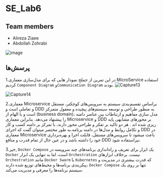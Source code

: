 # SE_Lab6
## Team members
* Alireza Ziaee
* Abdollah Zohrabi

![image](https://github.com/Abz81/SE_Lab6/assets/45371919/1a77169f-a74f-406a-9cec-503629f87fbf)


## پرسش‌ها
1.در این تمرین از جملخ نمودار هایی که برای مدل‌سازی معماری MicroService استفاده کردیم `Component Diagram` و`Communication Diagram` بودند.
![Capture13](https://github.com/Abz81/SE_Lab6/assets/101315890/6631e216-d65c-42e6-a7d9-eacc26203dd8)

![Capture14](https://github.com/Abz81/SE_Lab6/assets/101315890/6ef8a2b5-9d12-44e0-9526-bbbeb1cf9ae5)



2.معماری Microservice براساس تقسیم‌بندی سیستم به سرویس‌های کوچکتر، مستقل و تعاملی است و DDD به منظور طراحی و توسعه سیستم‌های پیچیده و معقول متمرکز است و با الهام از (business domain)، مدل سازی مفاهیم و ارتباطات بین عناصر دامنه را پیشنهاد می‌دهد. بنابراین معماری Microservice و DDD بر محور‌های مشابهی پایه ریزی شده اند . هر دو تاکید بر تفکر و طراحی محور دارند، با تمرکز بر دامنه کسب و کار و تکامل روابط و مدل‌ها در دامنه برنامه.به طور مختصر میتوان گفت که اجرای DDD در معماری Microservice باعث میشود  تا سرویس‌های مستقل، قابلت اجرا و بهره‌برداری خود را داشته باشد و در عین حال از تمام قدرت و منافع DDD نیزاستفاده شود.

3.خیر, `Docker Compose` یک ابزار برای تعریف و راه‌اندازی برنامه‌های چند سرویسه در `Docker` است، اما به تنهایی یک ابزار `Orchestration` نیست. برخلاف ابزارهای `Orchestration` مانند `Docker Swarm` یا `Kubernetes` که قدرت بیشتری در مدیریت و پیکربندی برنامه‌ها و محیط‌های توزیع شده دارند، `Docker Compose` تنها بر روی یک سیستم برنامه‌ها را معرفی و مدیریت می‌کند.

